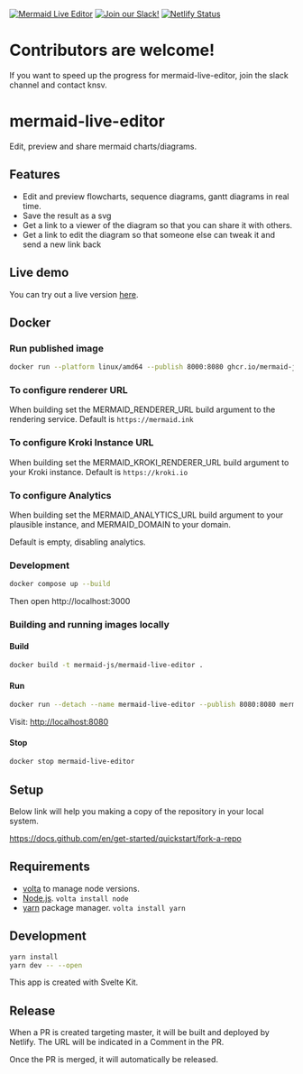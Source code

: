 [![Mermaid Live Editor](https://img.shields.io/endpoint?url=https://dashboard.cypress.io/badge/detailed/2ckppp/master&style=flat&logo=cypress)](https://dashboard.cypress.io/projects/2ckppp/runs) [![Join our Slack!](https://img.shields.io/static/v1?message=join%20chat&color=9cf&logo=slack&label=slack)](https://join.slack.com/t/mermaid-talk/shared_invite/enQtNzc4NDIyNzk4OTAyLWVhYjQxOTI2OTg4YmE1ZmJkY2Y4MTU3ODliYmIwOTY3NDJlYjA0YjIyZTdkMDMyZTUwOGI0NjEzYmEwODcwOTE) [![Netlify Status](https://api.netlify.com/api/v1/badges/27fa023d-7c73-4a3f-9791-b3b657a47100/deploy-status)](https://app.netlify.com/sites/mermaidjs/deploys)

# Contributors are welcome!

If you want to speed up the progress for mermaid-live-editor, join the slack channel and contact knsv.

# mermaid-live-editor

Edit, preview and share mermaid charts/diagrams.

## Features

- Edit and preview flowcharts, sequence diagrams, gantt diagrams in real time.
- Save the result as a svg
- Get a link to a viewer of the diagram so that you can share it with others.
- Get a link to edit the diagram so that someone else can tweak it and send a new link back

## Live demo

You can try out a live version [here](https://mermaid.live/).

## Docker

### Run published image

```bash
docker run --platform linux/amd64 --publish 8000:8080 ghcr.io/mermaid-js/mermaid-live-editor
```

### To configure renderer URL

When building set the MERMAID_RENDERER_URL build argument to the rendering service.
Default is `https://mermaid.ink`

### To configure Kroki Instance URL

When building set the MERMAID_KROKI_RENDERER_URL build argument to your Kroki instance.
Default is `https://kroki.io`

### To configure Analytics

When building set the MERMAID_ANALYTICS_URL build argument to your plausible instance, and MERMAID_DOMAIN to your domain.

Default is empty, disabling analytics.

### Development

```bash
docker compose up --build
```

Then open http://localhost:3000

### Building and running images locally

#### Build

```bash
docker build -t mermaid-js/mermaid-live-editor .
```

#### Run

```bash
docker run --detach --name mermaid-live-editor --publish 8080:8080 mermaid-js/mermaid-live-editor
```

Visit: <http://localhost:8080>

#### Stop

```bash
docker stop mermaid-live-editor
```

## Setup

Below link will help you making a copy of the repository in your local system.

https://docs.github.com/en/get-started/quickstart/fork-a-repo

## Requirements

- [volta](https://volta.sh/) to manage node versions.
- [Node.js](https://nodejs.org/en/). `volta install node`
- [yarn](https://yarnpkg.com/) package manager. `volta install yarn`

## Development

```sh
yarn install
yarn dev -- --open
```

This app is created with Svelte Kit.

## Release

When a PR is created targeting master, it will be built and deployed by Netlify.
The URL will be indicated in a Comment in the PR.

Once the PR is merged, it will automatically be released.
